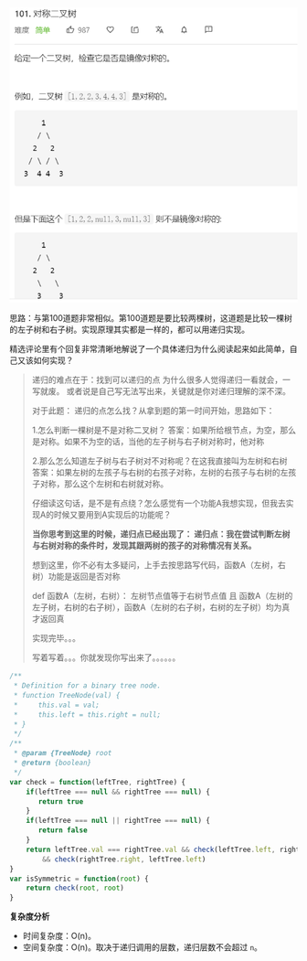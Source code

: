 ![](../images/lc101.png)

思路：与第100道题非常相似。第100道题是要比较两棵树，这道题是比较一棵树的左子树和右子树。实现原理其实都是一样的，都可以用递归实现。

精选评论里有个回复非常清晰地解说了一个具体递归为什么阅读起来如此简单，自己又该如何实现？

>递归的难点在于：找到可以递归的点 为什么很多人觉得递归一看就会，一写就废。 或者说是自己写无法写出来，关键就是你对递归理解的深不深。
>
>对于此题： 递归的点怎么找？从拿到题的第一时间开始，思路如下：
>
>1.怎么判断一棵树是不是对称二叉树？ 答案：如果所给根节点，为空，那么是对称。如果不为空的话，当他的左子树与右子树对称时，他对称
>
>2.那么怎么知道左子树与右子树对不对称呢？在这我直接叫为左树和右树 答案：如果左树的左孩子与右树的右孩子对称，左树的右孩子与右树的左孩子对称，那么这个左树和右树就对称。
>
>仔细读这句话，是不是有点绕？怎么感觉有一个功能A我想实现，但我去实现A的时候又要用到A实现后的功能呢？
>
>**当你思考到这里的时候，递归点已经出现了： 递归点：我在尝试判断左树与右树对称的条件时，发现其跟两树的孩子的对称情况有关系。**
>
>想到这里，你不必有太多疑问，上手去按思路写代码，函数A（左树，右树）功能是返回是否对称
>
>def 函数A（左树，右树）： 左树节点值等于右树节点值 且 函数A（左树的左子树，右树的右子树），函数A（左树的右子树，右树的左子树）均为真 才返回真
>
>实现完毕。。。
>
>写着写着。。。你就发现你写出来了。。。。。。

```javascript
/**
 * Definition for a binary tree node.
 * function TreeNode(val) {
 *     this.val = val;
 *     this.left = this.right = null;
 * }
 */
/**
 * @param {TreeNode} root
 * @return {boolean}
 */
var check = function(leftTree, rightTree) {
    if(leftTree === null && rightTree === null) {
       return true
    }
    if(leftTree === null || rightTree === null) {
       return false
    }
    return leftTree.val === rightTree.val && check(leftTree.left, rightTree.right)
        && check(rightTree.right, leftTree.left)
}
var isSymmetric = function(root) {
    return check(root, root)
}
```

**复杂度分析**

- 时间复杂度：O(n)。
- 空间复杂度：O(n)。取决于递归调用的层数，递归层数不会超过 `n`。